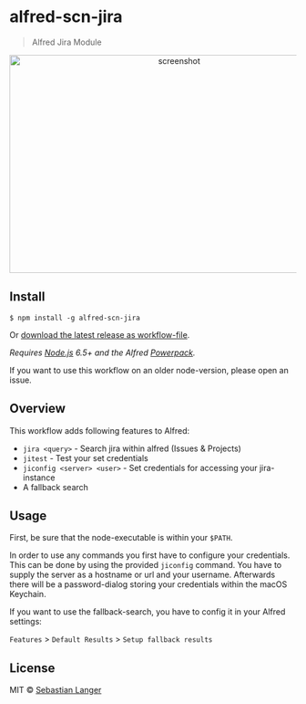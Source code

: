 # alfred-scn-jira
> Alfred Jira Module

<p align="center">
  <img src="https://cdn.rawgit.com/screeny05/alfred-scn-jira/master/screenshot.jpg" width="580" height="382" alt="screenshot"/>
</p>



## Install

```
$ npm install -g alfred-scn-jira
```

Or [download the latest release as workflow-file](https://github.com/screeny05/alfred-scn-jira/releases/latest).

*Requires [Node.js](https://nodejs.org) 6.5+ and the Alfred [Powerpack](https://www.alfredapp.com/powerpack/).*

If you want to use this workflow on an older node-version, please open an issue.


## Overview

This workflow adds following features to Alfred:
* `jira <query>` - Search jira within alfred (Issues & Projects)
* `jitest` - Test your set credentials
* `jiconfig <server> <user>` - Set credentials for accessing your jira-instance
* A fallback search


## Usage

First, be sure that the node-executable is within your `$PATH`.

In order to use any commands you first have to configure your credentials.
This can be done by using the provided `jiconfig` command. You have to supply the
server as a hostname or url and your username. Afterwards there will be a password-dialog
storing your credentials within the macOS Keychain.

If you want to use the fallback-search, you have to config it in your Alfred settings:

`Features` > `Default Results` > `Setup fallback results`


## License

MIT © [Sebastian Langer](https://scn.cx)
